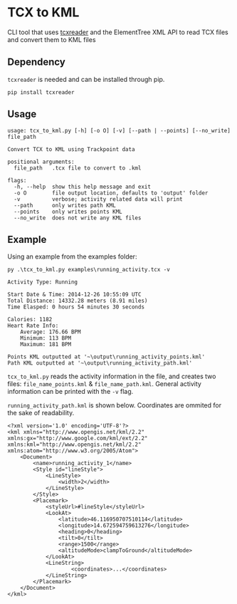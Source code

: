 # TCX to KML
CLI tool that uses [tcxreader](https://github.com/alenrajsp/tcxreader) and the ElementTree XML API to read TCX files and convert them to KML files

## Dependency
`tcxreader` is needed and can be installed through pip.
~~~
pip install tcxreader
~~~

## Usage
~~~
usage: tcx_to_kml.py [-h] [-o O] [-v] [--path | --points] [--no_write] file_path

Convert TCX to KML using Trackpoint data

positional arguments:
  file_path   .tcx file to convert to .kml

flags:
  -h, --help  show this help message and exit
  -o O        file output location, defaults to 'output' folder
  -v          verbose; activity related data will print
  --path      only writes path KML
  --points    only writes points KML
  --no_write  does not write any KML files
~~~

## Example
Using an example from the examples folder:
~~~
py .\tcx_to_kml.py examples\running_activity.tcx -v
~~~
~~~
Activity Type: Running

Start Date & Time: 2014-12-26 10:55:09 UTC
Total Distance: 14332.28 meters (8.91 miles)
Time Elasped: 0 hours 54 minutes 30 seconds

Calories: 1182
Heart Rate Info:
    Average: 176.66 BPM
    Minimum: 113 BPM
    Maximum: 181 BPM

Points KML outputted at '~\output\running_activity_points.kml'
Path KML outputted at '~\output\running_activity_path.kml'
~~~


`tcx_to_kml.py` reads the activity information in the file, and creates two files: `file_name_points.kml` & `file_name_path.kml`.
General activity information can be printed with the `-v` flag.

`running_activity_path.kml` is shown below. Coordinates are ommited for the sake of readability.
~~~kml
<?xml version='1.0' encoding='UTF-8'?>
<kml xmlns="http://www.opengis.net/kml/2.2" xmlns:gx="http://www.google.com/kml/ext/2.2" xmlns:kml="http://www.opengis.net/kml/2.2" xmlns:atom="http://www.w3.org/2005/Atom">
	<Document>
		<name>running_activity_1</name>
		<Style id="lineStyle">
			<LineStyle>
				<width>2</width>
			</LineStyle>
		</Style>
		<Placemark>
			<styleUrl>#lineStyle</styleUrl>
			<LookAt>
				<latitude>46.116950707510114</latitude>
				<longitude>14.672594759613276</longitude>
				<heading>0</heading>
				<tilt>0</tilt>
				<range>1500</range>
				<altitudeMode>clampToGround</altitudeMode>
			</LookAt>
			<LineString>
        			<coordinates>...</coordinates>
			</LineString>
		</Placemark>
	</Document>
</kml>
~~~
